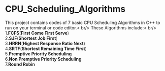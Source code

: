 # CPU_Scheduling_Algorithms
This project contains codes of 7 basic CPU Scheduling Algorithms in C++ to run on your terminal or code editor.< br/>
These Algorithms include:< br/>
1.**FCFS**(**First Come First Serve**)<br />
2.**SJF**(**Shortest Job First**)<br />
3.**HRRN**(**Highest Response Ratio Next**)<br />
4.**SRTF**(**Shortest Remaining Time First**)<br />
5.**Premptive Priority Scheduling**<br />
6.**Non Premptive Priority Scheduling**<br />
7.**Round Robin** <br />
